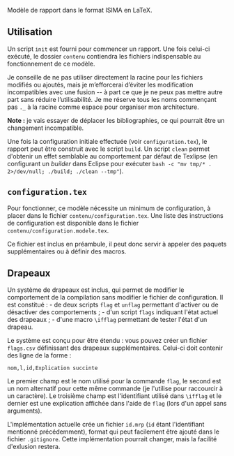 Modèle de rapport dans le format ISIMA en LaTeX.

Utilisation
----

Un script `init` est fourni pour commencer un rapport. Une fois celui-ci
exécuté, le dossier `contenu` contiendra les fichiers indispensable au
fonctionnement de ce modèle.

Je conseille de ne pas utiliser directement la racine pour les fichiers modifiés
ou ajoutés, mais je m’efforcerai d’éviter les modification incompatibles avec
une fusion -- à part ce que je ne peux pas mettre autre part sans réduire
l’utilisabilité. Je me réserve tous les noms commençant pas `._` à la racine
comme espace pour organiser mon architecture.

**Note :** je vais essayer de déplacer les bibliographies, ce qui pourrait être
un changement incompatible.

Une fois la configuration initiale effectuée (voir `configuration.tex`),
le rapport peut être construit avec le script `build`. Un script `clean`
permet d'obtenir un effet semblable au comportement par défaut de Texlipse (en
configurant un *builder* dans Eclipse pour exécuter
`bash -c "mv tmp/* . 2>/dev/null; ./build; ./clean --tmp"`).

`configuration.tex`
----
Pour fonctionner, ce modèle nécessite un minimum de configuration, à placer dans
le fichier `contenu/configuration.tex`. Une liste des instructions de
configuration est disponible dans le fichier
`contenu/configuration.modele.tex`.

Ce fichier est inclus en préambule, il peut donc servir à appeler des paquets
supplémentaires ou à définir des macros.

Drapeaux
----
Un système de drapeaux est inclus, qui permet de modifier le comportement de la
compilation sans modifier le fichier de configuration. Il est constitué :
    - de deux scripts `flag` et `unflag` permettant d'activer ou de
      désactiver des comportements ;
    - d'un script `flags` indiquant l'état actuel des drapeaux ;
    - d'une macro `\ifflag` permettant de tester l'état d'un drapeau.

Le système est conçu pour être étendu : vous pouvez créer un fichier
`flags.csv` définissant des drapeaux supplémentaires. Celui-ci doit contenir
des ligne de la forme :

    nom,l,id,Explication succinte

Le premier champ est le nom utilisé pour la commande `flag`, le second est un
nom alternatif pour cette même commande (je l'utilise pour raccourcir à un
caractère). Le troisième champ est l'identifiant utilisé dans `\ifflag` et le
dernier est une explication affichée dans l'aide de `flag` (lors d'un appel
sans arguments).

L'implémentation actuelle crée un fichier `id.mrp` (`id` étant l'identifiant
mentionné précédemment), format qui peut facilement être ajouté dans le fichier
`.gitignore`. Cette implémentation pourrait changer, mais la facilité
d'exlusion restera.
